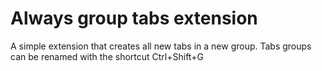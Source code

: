 # Always group tabs extension

A simple extension that creates all new tabs in a new group. Tabs groups can be renamed with the shortcut Ctrl+Shift+G

